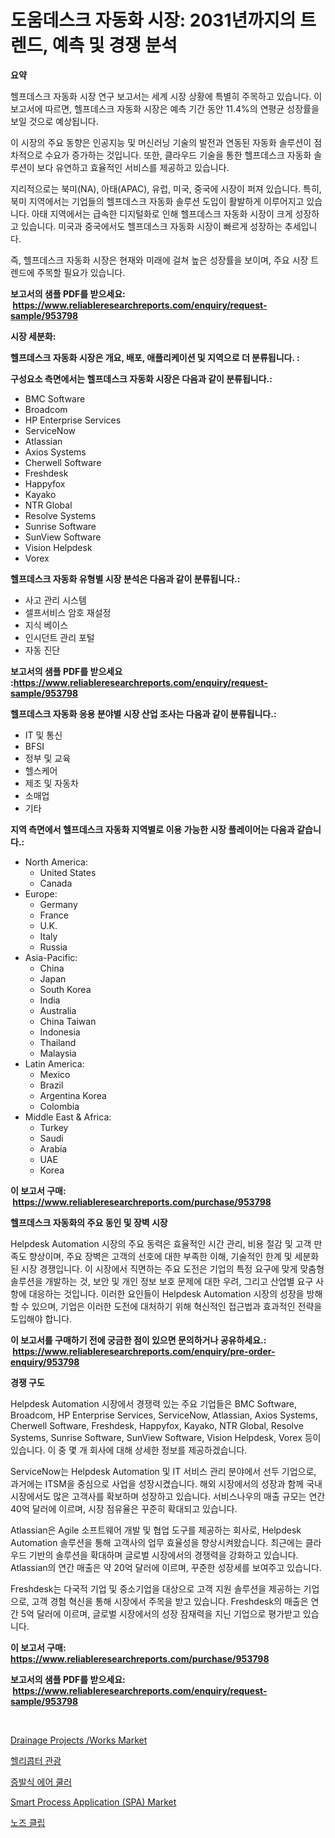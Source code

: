 <p><h1>도움데스크 자동화 시장: 2031년까지의 트렌드, 예측 및 경쟁 분석</h1></p><p><strong>요약</strong></p>
<p><p>헬프데스크 자동화 시장 연구 보고서는 세계 시장 상황에 특별히 주목하고 있습니다. 이 보고서에 따르면, 헬프데스크 자동화 시장은 예측 기간 동안 11.4%의 연평균 성장률을 보일 것으로 예상됩니다.</p><p>이 시장의 주요 동향은 인공지능 및 머신러닝 기술의 발전과 연동된 자동화 솔루션이 점차적으로 수요가 증가하는 것입니다. 또한, 클라우드 기술을 통한 헬프데스크 자동화 솔루션이 보다 유연하고 효율적인 서비스를 제공하고 있습니다.</p><p>지리적으로는 북미(NA), 아태(APAC), 유럽, 미국, 중국에 시장이 퍼져 있습니다. 특히, 북미 지역에서는 기업들의 헬프데스크 자동화 솔루션 도입이 활발하게 이루어지고 있습니다. 아태 지역에서는 급속한 디지털화로 인해 헬프데스크 자동화 시장이 크게 성장하고 있습니다. 미국과 중국에서도 헬프데스크 자동화 시장이 빠르게 성장하는 추세입니다.</p><p>즉, 헬프데스크 자동화 시장은 현재와 미래에 걸쳐 높은 성장률을 보이며, 주요 시장 트렌드에 주목할 필요가 있습니다.</p></p>
<p><strong>보고서의 샘플 PDF를 받으세요: &nbsp;<a href="https://www.reliableresearchreports.com/enquiry/request-sample/953798">https://www.reliableresearchreports.com/enquiry/request-sample/953798</a></strong></p>
<p><strong>시장 세분화:</strong></p>
<p><strong> 헬프데스크 자동화 시장은 개요, 배포, 애플리케이션 및 지역으로 더 분류됩니다. :</strong></p>
<p><strong>구성요소 측면에서는 헬프데스크 자동화 시장은 다음과 같이 분류됩니다.:</strong></p>
<p><ul><li>BMC Software</li><li>Broadcom</li><li>HP Enterprise Services</li><li>ServiceNow</li><li>Atlassian</li><li>Axios Systems</li><li>Cherwell Software</li><li>Freshdesk</li><li>Happyfox</li><li>Kayako</li><li>NTR Global</li><li>Resolve Systems</li><li>Sunrise Software</li><li>SunView Software</li><li>Vision Helpdesk</li><li>Vorex</li></ul></p>
<p><strong> 헬프데스크 자동화 유형별 시장 분석은 다음과 같이 분류됩니다.:</strong></p>
<p><ul><li>사고 관리 시스템</li><li>셀프서비스 암호 재설정</li><li>지식 베이스</li><li>인시던트 관리 포털</li><li>자동 진단</li></ul></p>
<p><strong>보고서의 샘플 PDF를 받으세요 :<a href="https://www.reliableresearchreports.com/enquiry/request-sample/953798">https://www.reliableresearchreports.com/enquiry/request-sample/953798</a></strong></p>
<p><strong> 헬프데스크 자동화 응용 분야별 시장 산업 조사는 다음과 같이 분류됩니다.:</strong></p>
<p><ul><li>IT 및 통신</li><li>BFSI</li><li>정부 및 교육</li><li>헬스케어</li><li>제조 및 자동차</li><li>소매업</li><li>기타</li></ul></p>
<p><strong>지역 측면에서 헬프데스크 자동화 지역별로 이용 가능한 시장 플레이어는 다음과 같습니다.:</strong></p>
<p><ul>
    <li>
        North America:
        <ul>
            <li>United States</li>
            <li>Canada</li>
        </ul>
    </li>
    <li>
        Europe:
        <ul>
            <li>Germany</li>
            <li>France</li>
            <li>U.K.</li>
            <li>Italy</li>
            <li>Russia</li>
        </ul>
    </li>
    <li>
        Asia-Pacific:
        <ul>
            <li>China</li>
            <li>Japan</li>
            <li>South Korea</li>
            <li>India</li>
            <li>Australia</li>
            <li>China Taiwan</li>
            <li>Indonesia</li>
            <li>Thailand</li>
            <li>Malaysia</li>
        </ul>
    </li>
    <li>
        Latin America:
        <ul>
            <li>Mexico</li>
            <li>Brazil</li>
            <li>Argentina Korea</li>
            <li>Colombia</li>
        </ul>
    </li>
    <li>
        Middle East & Africa:
        <ul>
            <li>Turkey</li>
            <li>Saudi</li>
            <li>Arabia</li>
            <li>UAE</li>
            <li>Korea</li>
        </ul>
    </li>
    </ul></p>
<p><strong>이 보고서 구매: &nbsp;<a href="https://www.reliableresearchreports.com/purchase/953798">https://www.reliableresearchreports.com/purchase/953798</a></strong></p>
<p><strong>헬프데스크 자동화의 주요 동인 및 장벽 시장</strong></p>
<p><p>Helpdesk Automation 시장의 주요 동력은 효율적인 시간 관리, 비용 절감 및 고객 만족도 향상이며, 주요 장벽은 고객의 선호에 대한 부족한 이해, 기술적인 한계 및 세분화된 시장 경쟁입니다. 이 시장에서 직면하는 주요 도전은 기업의 특정 요구에 맞게 맞춤형 솔루션을 개발하는 것, 보안 및 개인 정보 보호 문제에 대한 우려, 그리고 산업별 요구 사항에 대응하는 것입니다. 이러한 요인들이 Helpdesk Automation 시장의 성장을 방해할 수 있으며, 기업은 이러한 도전에 대처하기 위해 혁신적인 접근법과 효과적인 전략을 도입해야 합니다.</p></p>
<p><strong>이 보고서를 구매하기 전에 궁금한 점이 있으면 문의하거나 공유하세요.: &nbsp;<a href="https://www.reliableresearchreports.com/enquiry/pre-order-enquiry/953798">https://www.reliableresearchreports.com/enquiry/pre-order-enquiry/953798</a></strong></p>
<p><strong>경쟁 구도</strong></p>
<p><p>Helpdesk Automation 시장에서 경쟁력 있는 주요 기업들은 BMC Software, Broadcom, HP Enterprise Services, ServiceNow, Atlassian, Axios Systems, Cherwell Software, Freshdesk, Happyfox, Kayako, NTR Global, Resolve Systems, Sunrise Software, SunView Software, Vision Helpdesk, Vorex 등이 있습니다. 이 중 몇 개 회사에 대해 상세한 정보를 제공하겠습니다.</p><p>ServiceNow는 Helpdesk Automation 및 IT 서비스 관리 분야에서 선두 기업으로, 과거에는 ITSM을 중심으로 사업을 성장시켰습니다. 해외 시장에서의 성장과 함께 국내 시장에서도 많은 고객사를 확보하며 성장하고 있습니다. 서비스나우의 매출 규모는 연간 40억 달러에 이르며, 시장 점유율은 꾸준히 확대되고 있습니다.</p><p>Atlassian은 Agile 소프트웨어 개발 및 협업 도구를 제공하는 회사로, Helpdesk Automation 솔루션을 통해 고객사의 업무 효율성을 향상시켜왔습니다. 최근에는 클라우드 기반의 솔루션을 확대하며 글로벌 시장에서의 경쟁력을 강화하고 있습니다. Atlassian의 연간 매출은 약 20억 달러에 이르며, 꾸준한 성장세를 보여주고 있습니다.</p><p>Freshdesk는 다국적 기업 및 중소기업을 대상으로 고객 지원 솔루션을 제공하는 기업으로, 고객 경험 혁신을 통해 시장에서 주목을 받고 있습니다. Freshdesk의 매출은 연간 5억 달러에 이르며, 글로벌 시장에서의 성장 잠재력을 지닌 기업으로 평가받고 있습니다.</p></p>
<p><strong>이 보고서 구매: &nbsp; <a href="https://www.reliableresearchreports.com/purchase/953798">https://www.reliableresearchreports.com/purchase/953798</a></strong></p>
<p><strong>보고서의 샘플 PDF를 받으세요: &nbsp;<a href="https://www.reliableresearchreports.com/enquiry/request-sample/953798">https://www.reliableresearchreports.com/enquiry/request-sample/953798</a></strong><strong></strong></p>
<p>&nbsp;</p>
<p><p><a href="https://github.com/rahu1506/Market-Research-Report-List-3/blob/main/drainage-projects-works-market.md">Drainage Projects /Works Market</a></p><p><a href="https://github.com/mpodehpw07370073/Market-Research-Report-List-1/blob/main/8892652184941.md">헬리콥터 관광</a></p><p><a href="https://medium.com/@evelin_theprince/%EC%A6%9D%EB%B0%9C%EC%8B%9D-%EC%97%90%EC%96%B4-%EC%BF%A8%EB%9F%AC-%EC%8B%9C%EC%9E%A5-%EC%9D%B8%EC%82%AC%EC%9D%B4%ED%8A%B8-%EC%8B%9C%EC%9E%A5-%EB%8F%99%ED%96%A5-%EC%84%B1%EC%9E%A5-2024%EB%85%84%EB%B6%80%ED%84%B0-2031%EB%85%84%EA%B9%8C%EC%A7%80-%EC%98%88%EC%B8%A1%EB%90%9C-%EA%B2%83-578794950894">증발식 에어 쿨러</a></p><p><a href="https://github.com/FassouRP/Market-Research-Report-List-3/blob/main/smart-process-application-spa-market.md">Smart Process Application (SPA) Market</a></p><p><a href="https://medium.com/@sammyrityychie766796/%EC%BD%94-%ED%81%B4%EB%A6%BD-%EC%8B%9C%EC%9E%A5-%EA%B2%BD%EC%9F%81-%EB%B6%84%EC%84%9D-%EC%8B%9C%EC%9E%A5-%EB%8F%99%ED%96%A5-%EB%B0%8F-2031%EB%85%84%EA%B9%8C%EC%A7%80-%EC%98%88%EC%B8%A1-fe8307785086">노즈 클립</a></p></p>